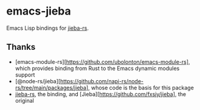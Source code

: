 # emacs-jieba

Emacs Lisp bindings for [jieba-rs](jieba-rs).

## Thanks

- [emacs-module-rs][https://github.com/ubolonton/emacs-module-rs], which provides binding from Rust to the Emacs dynamic modules support
- [@node-rs/jieba][https://github.com/napi-rs/node-rs/tree/main/packages/jieba], whose code is the basis for this package
- [jieba-rs][jieba-rs], the binding, and [Jieba][https://github.com/fxsjy/jieba], the original

[jieba-rs]: https://github.com/messense/jieba-rs
